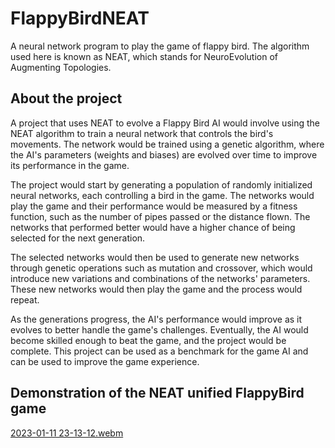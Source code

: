 # FlappyBirdNEAT
A neural network program to play the game of flappy bird. The algorithm used here is known as NEAT, which stands for NeuroEvolution of Augmenting Topologies.

## About the project

A project that uses NEAT to evolve a Flappy Bird AI would involve using the NEAT algorithm to train a neural network that controls the bird's movements. The network would be trained using a genetic algorithm, where the AI's parameters (weights and biases) are evolved over time to improve its performance in the game.

The project would start by generating a population of randomly initialized neural networks, each controlling a bird in the game. The networks would play the game and their performance would be measured by a fitness function, such as the number of pipes passed or the distance flown. The networks that performed better would have a higher chance of being selected for the next generation.

The selected networks would then be used to generate new networks through genetic operations such as mutation and crossover, which would introduce new variations and combinations of the networks' parameters. These new networks would then play the game and the process would repeat.

As the generations progress, the AI's performance would improve as it evolves to better handle the game's challenges. Eventually, the AI would become skilled enough to beat the game, and the project would be complete. This project can be used as a benchmark for the game AI and can be used to improve the game experience.

## Demonstration of the NEAT unified FlappyBird game
[2023-01-11 23-13-12.webm](https://user-images.githubusercontent.com/53789599/211993911-bdb06c17-27a9-4dff-8fa8-71302813b546.webm)
